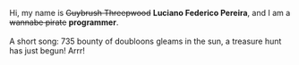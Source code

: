 Hi, my name is ~~Guybrush Threepwood~~ **Luciano Federico Pereira**, and I am a ~~wannabe pirate~~ **programmer**.<br><br>A short song: 735 bounty of doubloons gleams in the sun, a treasure hunt has just begun! Arrr!
